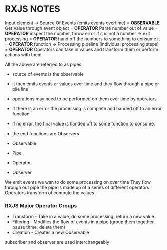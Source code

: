 # RXJS NOTES
Input element -> Source Of Events (emits events overtime) = <strong>OBSERVABLE</strong>
Get Value through event object = <strong>OPERATOR</strong> 
Parse number out of value = <strong>OPERATOR</strong> 
inspect the number, throw error if it is not a number -> exit processing = <strong>OPERATOR</strong> 
hand off the numbers to something to consume it = <strong>OPERATOR</strong> 
function -> Processing pipeline (individual processing steps) = <strong>OPERATOR</strong> 
Operators can take in values and transform them or perform actions with them

All the above are referred to as pipes

- source of events is the observable
- it then emits events or values over time and they flow through a pipe or pile line
- operations may need to be performed on them over time by operators
- if there is an error the processing is complete and handed off to an error function
- if no error, the final value is handed off to some function to consume.
- the end functions are Observers

- Observable
- Pipe
- Operator
- Observer

We emit events we wan to do some processing on over time
They flow through out pipe
the pipe is made up of a series of different operators
Operators transform ot compute the values

### RXJS Major Operator Groups
- Transform - Take in a value, do some processing, return a new value
- Filtering - Modifies the flow of events in a pipe (group them together, pause thme, delete them)
- Creation - Creates a new Observable


subscriber and observer are used interchangeably